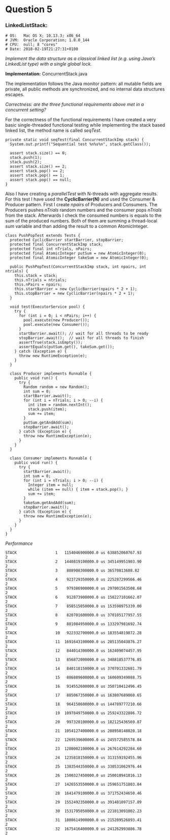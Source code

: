 # Question 5

### LinkedListStack:

```
# OS:   Mac OS X; 10.13.3; x86_64
# JVM:  Oracle Corporation; 1.8.0_144
# CPU:  null; 8 "cores"
# Date: 2018-02-19T21:27:31+0100
```

*Implement the data structure as a classical linked list (e.g. using Java’s LinkedList type) with a single global lock.*

**Implementation:** ConcurrentStack.java

The implementation follows the Java monitor pattern: all mutable fields are private,
all public methods are synchronized, and no internal data structures escapes.

*Correctness: are the three functional requirements above met in a concurrent setting?*

For the correctness of the functional requirements I have created a very
basic single-threaded functional testing while implementing the stack based
linked list, the method name is called *seqTest*.

```
private static void seqTest(final ConcurrentStackImp stack) {
  System.out.printf("Sequential test %n%s%n", stack.getClass());

  assert stack.size() == 0;
  stack.push(1);
  stack.push(2);
  assert stack.size() == 2;
  assert stack.pop() == 2;
  assert stack.pop() == 1;
  assert stack.pop() == null;
}
```

Also I have creating a *parallelTest* with N-threads with aggregate results.
For this test I have used the **CyclicBarrier(N)** and used the Consumer & Producer
pattern. First I create *npairs* of Producers and Consumers. The Producers
pushes *nTrials* random numbers and the consumer pops *nTrials* from the stack.
Afterwards I check the consumed numbers is equals to the sum of the produced
numbers. Both of them are summing a thread-local *sum* variable and than adding
the result to a common  AtomicInteger.

```
class PushPopTest extends Tests {
  protected CyclicBarrier startBarrier, stopBarrier;
  protected final ConcurrentStackImp stack;
  protected final int nTrials, nPairs;
  protected final AtomicInteger putSum = new AtomicInteger(0);
  protected final AtomicInteger takeSum = new AtomicInteger(0);

  public PushPopTest(ConcurrentStackImp stack, int npairs, int ntrials) {
    this.stack = stack;
    this.nTrials = ntrials;
    this.nPairs = npairs;
    this.startBarrier = new CyclicBarrier(npairs * 2 + 1);
    this.stopBarrier = new CyclicBarrier(npairs * 2 + 1);
  }

  void test(ExecutorService pool) {
    try {
      for (int i = 0; i < nPairs; i++) {
        pool.execute(new Producer());
        pool.execute(new Consumer());
      }
      startBarrier.await(); // wait for all threads to be ready
      stopBarrier.await();  // wait for all threads to finish
      assertTrue(stack.isEmpty());
      assertEquals(putSum.get(), takeSum.get());
    } catch (Exception e) {
      throw new RuntimeException(e);
    }
  }

  class Producer implements Runnable {
    public void run() {
      try {
        Random random = new Random();
        int sum = 0;
        startBarrier.await();
        for (int i = nTrials; i > 0; --i) {
          int item = random.nextInt();
          stack.push(item);
          sum += item;
        }
        putSum.getAndAdd(sum);
        stopBarrier.await();
      } catch (Exception e) {
        throw new RuntimeException(e);
      }
    }
  }

  class Consumer implements Runnable {
    public void run() {
      try {
        startBarrier.await();
        int sum = 0;
        for (int i = nTrials; i > 0; --i) {
          Integer item = null;
          while (item == null) { item = stack.pop(); }
          sum += item;
        }
        takeSum.getAndAdd(sum);
        stopBarrier.await();
      } catch (Exception e) {
        throw new RuntimeException(e);
      }
    }
  }
}
```

*Performance*

```
STACK                 1   1154046900000.0 us 638852060767.93          2
STACK                 2   1440819100000.0 us 345149951903.90          2
STACK                 3    808908300000.0 us 36570813608.82           2
STACK                 4    923729350000.0 us 225287299566.46          2
STACK                 5    979386900000.0 us 297001563508.68          2
STACK                 6    912873900000.0 us 158227101662.07          2
STACK                 7    858515050000.0 us 153598975339.00          2
STACK                 8    820701600000.0 us 370105177957.55          2
STACK                 9    881084950000.0 us 133297981692.74          2
STACK                 10   922332700000.0 us 183554819872.28          2
STACK                 11  1691643100000.0 us 285135043876.27          2
STACK                 12   844014300000.0 us 162409074457.95          2
STACK                 13   856872000000.0 us 348818537776.85          2
STACK                 14   840118150000.0 us 370701332681.79          2
STACK                 15   886889600000.0 us 160609349088.75          2
STACK                 16   914552600000.0 us 350710412496.45          2
STACK                 17   885067350000.0 us 163807689060.65          2
STACK                 18   964158600000.0 us 144789777210.66          2
STACK                 19  1097849750000.0 us 259243322886.72          2
STACK                 20   997320100000.0 us 182125436569.87          2
STACK                 21  1054127400000.0 us 208950148020.18          2
STACK                 22  1269539600000.0 us 245572585578.84          2
STACK                 23  1280002100000.0 us 267614292284.60          2
STACK                 24  1235818150000.0 us 313159192455.96          2
STACK                 25  1383544350000.0 us 330531062976.44          2
STACK                 26  1500327450000.0 us 250018941816.13          2
STACK                 27  1426553550000.0 us 259651751803.84          2
STACK                 28  1641479100000.0 us 371752434650.46          2
STACK                 29  1552492350000.0 us 391481097157.89          2
STACK                 30  1531795050000.0 us 221013091002.23          2
STACK                 31  1808614900000.0 us 215289526893.41          2
STACK                 32  1675416400000.0 us 241262993886.78          2
```

